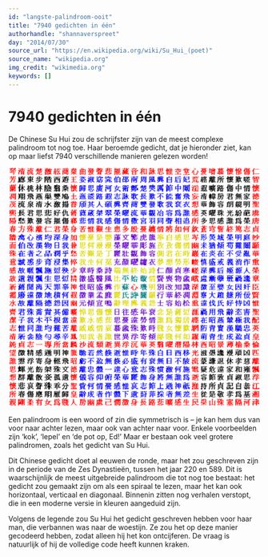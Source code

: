 ```yaml
---
id: "langste-palindroom-ooit"
title: "7940 gedichten in één"
authorhandle: "shannaverspreet"
day: "2014/07/30"
source_url: "https://en.wikipedia.org/wiki/Su_Hui_(poet)"
source_name: "wikipedia.org"
img_credit: "wikimedia.org"
keywords: []
---
```

# 7940 gedichten in één
De Chinese Su Hui zou de schrijfster zijn van de meest complexe palindroom tot nog toe. Haar beroemde gedicht, dat je hieronder ziet, kan op maar liefst 7940 verschillende manieren gelezen worden!

![wikipedia.org](2.png "Credit: wikipedia.org")

Een palindroom is een woord of zin die symmetrisch is – je kan hem dus van voor naar achter lezen, maar ook van achter naar voor. Enkele voorbeelden zijn ‘kok’, ‘lepel’ en ‘de pot op, Ed!’ Maar er bestaan ook veel grotere palindromen, zoals het gedicht van Su Hui.

Dit Chinese gedicht doet al eeuwen de ronde, maar het zou geschreven zijn in de periode van de Zes Dynastieën, tussen het jaar 220 en 589. Dit is waarschijnlijk de meest uitgebreide palindroom die tot nog toe bestaat: het gedicht zou gemaakt zijn om als een spiraal te lezen, maar het kan ook horizontaal, verticaal en diagonaal. Binnenin zitten nog verhalen verstopt, die in een moderne versie in kleuren aangeduid zijn.

Volgens de legende zou Su Hui het gedicht geschreven hebben voor haar man, die verbannen was naar de woestijn. Ze zou het op deze manier gecodeerd hebben, zodat alleen hij het kon ontcijferen. De vraag is natuurlijk of hij de volledige code heeft kunnen kraken.